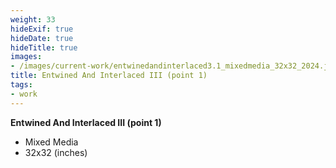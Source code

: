 ```yaml
---
weight: 33
hideExif: true
hideDate: true
hideTitle: true
images:
- /images/current-work/entwinedandinterlaced3.1_mixedmedia_32x32_2024.jpg
title: Entwined And Interlaced III (point 1)
tags:
- work
---
```

**Entwined And Interlaced III (point 1)**
- Mixed Media
- 32x32 (inches)